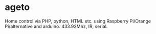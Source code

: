 # ageto
Home control via PHP, python, HTML etc. using Raspberry Pi/Orange Pi/alternative and arduino. 433.92Mhz, IR, serial.
